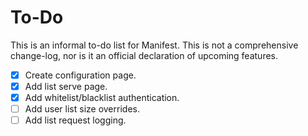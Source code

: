# To-Do

This is an informal to-do list for Manifest. This is not a comprehensive change-log, nor is it an official declaration of upcoming features.

- [X] Create configuration page.
- [X] Add list serve page.
- [X] Add whitelist/blacklist authentication.
- [ ] Add user list size overrides.
- [ ] Add list request logging.
